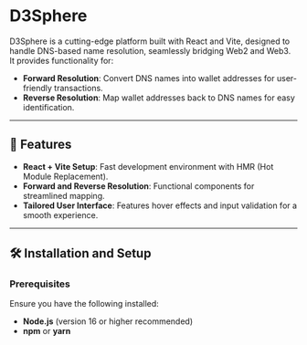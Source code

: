 # D3Sphere

D3Sphere is a cutting-edge platform built with React and Vite, designed to handle DNS-based name resolution, seamlessly bridging Web2 and Web3. It provides functionality for:

- **Forward Resolution**: Convert DNS names into wallet addresses for user-friendly transactions.
- **Reverse Resolution**: Map wallet addresses back to DNS names for easy identification.

---

## 🌟 Features

- **React + Vite Setup**: Fast development environment with HMR (Hot Module Replacement).
- **Forward and Reverse Resolution**: Functional components for streamlined mapping.
- **Tailored User Interface**: Features hover effects and input validation for a smooth experience.

---

## 🛠️ Installation and Setup

### Prerequisites

Ensure you have the following installed:

- **Node.js** (version 16 or higher recommended)
- **npm** or **yarn**


